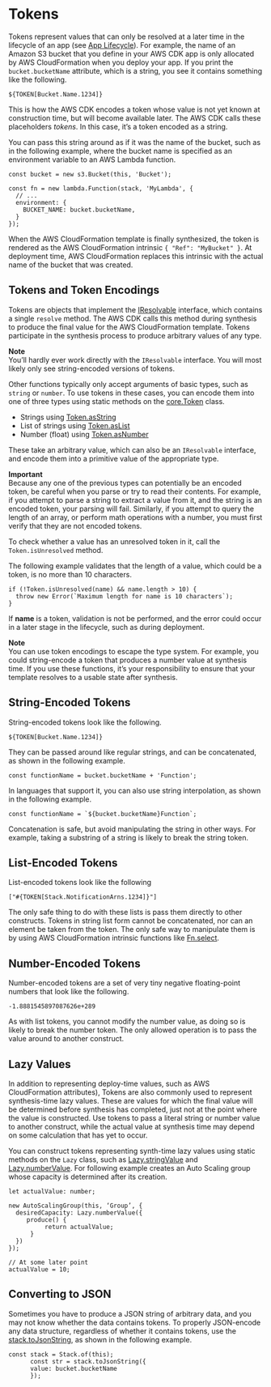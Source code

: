 # Tokens<a name="tokens"></a>

Tokens represent values that can only be resolved at a later time in the lifecycle of an app \(see [App Lifecycle](apps.md#lifecycle)\)\. For example, the name of an Amazon S3 bucket that you define in your AWS CDK app is only allocated by AWS CloudFormation when you deploy your app\. If you print the `bucket.bucketName` attribute, which is a string, you see it contains something like the following\.

```
${TOKEN[Bucket.Name.1234]}
```

This is how the AWS CDK encodes a token whose value is not yet known at construction time, but will become available later\. The AWS CDK calls these placeholders *tokens*\. In this case, it’s a token encoded as a string\.

You can pass this string around as if it was the name of the bucket, such as in the following example, where the bucket name is specified as an environment variable to an AWS Lambda function\.

```
const bucket = new s3.Bucket(this, 'Bucket');

const fn = new lambda.Function(stack, 'MyLambda', {
  // ...
  environment: {
    BUCKET_NAME: bucket.bucketName,
  }
});
```

When the AWS CloudFormation template is finally synthesized, the token is rendered as the AWS CloudFormation intrinsic `{ "Ref": "MyBucket" }`\. At deployment time, AWS CloudFormation replaces this intrinsic with the actual name of the bucket that was created\.

## Tokens and Token Encodings<a name="tokens_encoding"></a>

Tokens are objects that implement the [IResolvable](https://docs.aws.amazon.com/cdk/api/latest/docs/@aws-cdk_core.IResolvable.html) interface, which contains a single `resolve` method\. The AWS CDK calls this method during synthesis to produce the final value for the AWS CloudFormation template\. Tokens participate in the synthesis process to produce arbitrary values of any type\.

**Note**  
You’ll hardly ever work directly with the `IResolvable` interface\. You will most likely only see string\-encoded versions of tokens\.

Other functions typically only accept arguments of basic types, such as `string` or `number`\. To use tokens in these cases, you can encode them into one of three types using static methods on the [core\.Token](https://docs.aws.amazon.com/cdk/api/latest/docs/@aws-cdk_core.Token.html) class\.
+ Strings using [Token\.asString](https://docs.aws.amazon.com/cdk/api/latest/docs/@aws-cdk_core.Token.html#static-as-stringvalue-options)
+ List of strings using [Token\.asList](https://docs.aws.amazon.com/cdk/api/latest/docs/@aws-cdk_core.Token.html#static-as-listvalue-options)
+ Number \(float\) using [Token\.asNumber](https://docs.aws.amazon.com/cdk/api/latest/docs/@aws-cdk_core.Token.html#static-as-numbervalue)

These take an arbitrary value, which can also be an `IResolvable` interface, and encode them into a primitive value of the appropriate type\.

**Important**  
Because any one of the previous types can potentially be an encoded token, be careful when you parse or try to read their contents\. For example, if you attempt to parse a string to extract a value from it, and the string is an encoded token, your parsing will fail\. Similarly, if you attempt to query the length of an array, or perform math operations with a number, you must first verify that they are not encoded tokens\.

To check whether a value has an unresolved token in it, call the `Token.isUnresolved` method\.

The following example validates that the length of a value, which could be a token, is no more than 10 characters\.

```
if (!Token.isUnresolved(name) && name.length > 10) {
  throw new Error(`Maximum length for name is 10 characters`);
}
```

If **name** is a token, validation is not be performed, and the error could occur in a later stage in the lifecycle, such as during deployment\.

**Note**  
You can use token encodings to escape the type system\. For example, you could string\-encode a token that produces a number value at synthesis time\. If you use these functions, it’s your responsibility to ensure that your template resolves to a usable state after synthesis\.

## String\-Encoded Tokens<a name="tokens_string"></a>

String\-encoded tokens look like the following\.

```
${TOKEN[Bucket.Name.1234]}
```

They can be passed around like regular strings, and can be concatenated, as shown in the following example\.

```
const functionName = bucket.bucketName + 'Function';
```

In languages that support it, you can also use string interpolation, as shown in the following example\.

```
const functionName = `${bucket.bucketName}Function`;
```

Concatenation is safe, but avoid manipulating the string in other ways\. For example, taking a substring of a string is likely to break the string token\.

## List\-Encoded Tokens<a name="tokens_list"></a>

List\-encoded tokens look like the following

```
["#{TOKEN[Stack.NotificationArns.1234]}"]
```

The only safe thing to do with these lists is pass them directly to other constructs\. Tokens in string list form cannot be concatenated, nor can an element be taken from the token\. The only safe way to manipulate them is by using AWS CloudFormation intrinsic functions like [Fn\.select](https://docs.aws.amazon.com/AWSCloudFormation/latest/UserGuide/intrinsic-function-reference-select.html)\.

## Number\-Encoded Tokens<a name="tokens_number"></a>

Number\-encoded tokens are a set of very tiny negative floating\-point numbers that look like the following\.

```
-1.8881545897087626e+289
```

As with list tokens, you cannot modify the number value, as doing so is likely to break the number token\. The only allowed operation is to pass the value around to another construct\. 

## Lazy Values<a name="tokens_lazy"></a>

In addition to representing deploy\-time values, such as AWS CloudFormation attributes\), Tokens are also commonly used to represent synthesis\-time lazy values\. These are values for which the final value will be determined before synthesis has completed, just not at the point where the value is constructed\. Use tokens to pass a literal string or number value to another construct, while the actual value at synthesis time may depend on some calculation that has yet to occur\.

You can construct tokens representing synth\-time lazy values using static methods on the `Lazy` class, such as [Lazy\.stringValue](https://docs.aws.amazon.com/cdk/api/latest/docs/@aws-cdk_core.Lazy.html#static-string-valueproducer-options) and [Lazy\.numberValue](https://docs.aws.amazon.com/cdk/api/latest/docs/@aws-cdk_core.Lazy.html#static-number-valueproducer)\. For following example creates an Auto Scaling group whose capacity is determined after its creation\.

```
let actualValue: number;

new AutoScalingGroup(this, ‘Group’, {
  desiredCapacity: Lazy.numberValue({
     produce() {
          return actualValue;
      }
  })
});

// At some later point
actualValue = 10;
```

## Converting to JSON<a name="tokens_json"></a>

Sometimes you have to produce a JSON string of arbitrary data, and you may not know whether the data contains tokens\. To properly JSON\-encode any data structure, regardless of whether it contains tokens, use the [stack\.toJsonString](https://docs.aws.amazon.com/cdk/api/latest/docs/@aws-cdk_core.Stack.html#to-json-stringobj-space), as shown in the following example\.

```
const stack = Stack.of(this);
      const str = stack.toJsonString({
      value: bucket.bucketName
      });
```